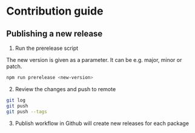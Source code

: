 # Contribution guide

## Publishing a new release

1. Run the prerelease script

The new version is given as a parameter. It can be e.g. major, minor or patch.

```bash
npm run prerelease <new-version>
```

2. Review the changes and push to remote

```bash
git log
git push
git push --tags
```

3. Publish workflow in Github will create new releases for each package
